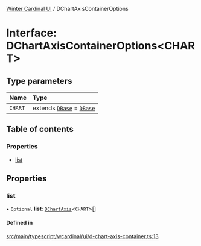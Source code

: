 [Winter Cardinal UI](../README.md) / DChartAxisContainerOptions

# Interface: DChartAxisContainerOptions<CHART\>

## Type parameters

| Name | Type |
| :------ | :------ |
| `CHART` | extends [`DBase`](../classes/DBase.md) = [`DBase`](../classes/DBase.md) |

## Table of contents

### Properties

- [list](DChartAxisContainerOptions.md#list)

## Properties

### list

• `Optional` **list**: [`DChartAxis`](DChartAxis.md)<`CHART`\>[]

#### Defined in

[src/main/typescript/wcardinal/ui/d-chart-axis-container.ts:13](https://github.com/winter-cardinal/winter-cardinal-ui/blob/v0.154.0/src/main/typescript/wcardinal/ui/d-chart-axis-container.ts#L13)
